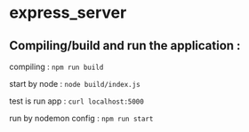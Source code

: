 # express_server

## Compiling/build and run the application :

compiling : 
```npm run build```

start by node : 
```node build/index.js```

test is run app :
```curl localhost:5000```

run by nodemon config :
```npm run start```

